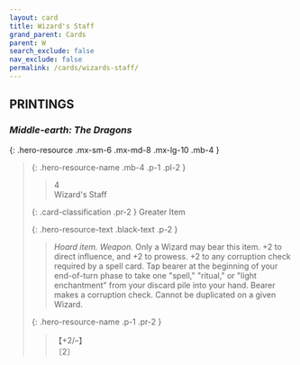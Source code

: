 ```yaml
---
layout: card
title: Wizard's Staff
grand_parent: Cards
parent: W
search_exclude: false
nav_exclude: false
permalink: /cards/wizards-staff/
---
```


## PRINTINGS


### _Middle-earth: The Dragons_

{: .hero-resource .mx-sm-6 .mx-md-8 .mx-lg-10 .mb-4 }
> {: .hero-resource-name .mb-4 .p-1 .pl-2 }
> > <div class="card-mp">4</div>
> > <div class="card-name">Wizard's Staff</div>
>
> {: .card-classification .pr-2 }
> Greater Item
>
> {: .hero-resource-text .black-text .p-2 }
> > _Hoard item._ _Weapon._ Only a Wizard may bear this item. +2 to direct influence, and +2 to prowess. +2 to any corruption check required by a spell card. Tap bearer at the beginning of your end-of-turn phase to take one "spell," "ritual," or "light enchantment" from your discard pile into your hand. Bearer makes a corruption check. Cannot be duplicated on a given Wizard. 
> 
> {: .hero-resource-name .p-1 .pr-2 }
> > <div class="card-shield">【+2/&ndash;】</div>
> > <div class="card-corruption">〔2〕</div>
